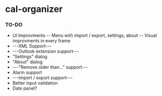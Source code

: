 # cal-organizer

### TO-DO
- UI Improvments
-- Menu with import / export, settings, about
-- Visual improvments in every frame
- ---XML Support---
- ---Outlook extension support---
- "Settings" dialog
- "About" dialog
- ---"Remove older than..." support---
- Alarm support
- ---Import / export support---
- Better input validation
- Date panel?